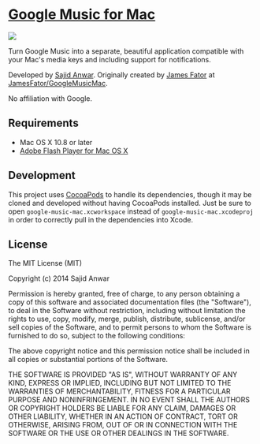 [Google Music for Mac][1]
=========================

![](https://raw.github.com/kbhomes/GoogleMusicMac/gh-pages/images/application.png)

Turn Google Music into a separate, beautiful application compatible with your Mac's media keys and including support for notifications.

Developed by [Sajid Anwar][2]. Originally created by [James Fator][3] at [JamesFator/GoogleMusicMac][4]. 

No affiliation with Google.

[1]: http://kbhomes.github.io/google-music-mac/
[2]: https://github.com/kbhomes/
[3]: http://jamesfator.com/
[4]: https://github.com/JamesFator/GoogleMusicMac

Requirements
------------

* Mac OS X 10.8 or later
* [Adobe Flash Player for Mac OS X][5]

[5]: http://get.adobe.com/flashplayer/

Development
-----------

This project uses [CocoaPods][6] to handle its dependencies, though it may be cloned 
and developed without having CocoaPods installed. Just be sure to open 
`google-music-mac.xcworkspace` instead of `google-music-mac.xcodeproj` in order to 
correctly pull in the dependencies into Xcode.

[6]: http://cocoapods.org/

License
-------

The MIT License (MIT)

Copyright (c) 2014 Sajid Anwar

Permission is hereby granted, free of charge, to any person obtaining a copy of
this software and associated documentation files (the "Software"), to deal in
the Software without restriction, including without limitation the rights to
use, copy, modify, merge, publish, distribute, sublicense, and/or sell copies of
the Software, and to permit persons to whom the Software is furnished to do so,
subject to the following conditions:

The above copyright notice and this permission notice shall be included in all
copies or substantial portions of the Software.

THE SOFTWARE IS PROVIDED "AS IS", WITHOUT WARRANTY OF ANY KIND, EXPRESS OR
IMPLIED, INCLUDING BUT NOT LIMITED TO THE WARRANTIES OF MERCHANTABILITY, FITNESS
FOR A PARTICULAR PURPOSE AND NONINFRINGEMENT. IN NO EVENT SHALL THE AUTHORS OR
COPYRIGHT HOLDERS BE LIABLE FOR ANY CLAIM, DAMAGES OR OTHER LIABILITY, WHETHER
IN AN ACTION OF CONTRACT, TORT OR OTHERWISE, ARISING FROM, OUT OF OR IN
CONNECTION WITH THE SOFTWARE OR THE USE OR OTHER DEALINGS IN THE SOFTWARE.
